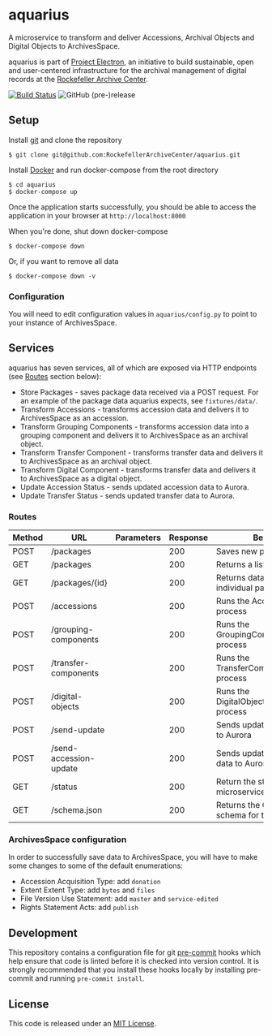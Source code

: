 # aquarius

A microservice to transform and deliver Accessions, Archival Objects and Digital Objects to ArchivesSpace.

aquarius is part of [Project Electron](https://github.com/RockefellerArchiveCenter/project_electron), an initiative to build sustainable, open and user-centered infrastructure for the archival management of digital records at the [Rockefeller Archive Center](http://rockarch.org/).

[![Build Status](https://travis-ci.org/RockefellerArchiveCenter/aquarius.svg?branch=base)](https://travis-ci.org/RockefellerArchiveCenter/aquarius)
![GitHub (pre-)release](https://img.shields.io/github/release/RockefellerArchiveCenter/aquarius/all.svg)

## Setup

Install [git](https://git-scm.com/) and clone the repository

    $ git clone git@github.com:RockefellerArchiveCenter/aquarius.git

Install [Docker](https://store.docker.com/search?type=edition&offering=community) and run docker-compose from the root directory

    $ cd aquarius
    $ docker-compose up

Once the application starts successfully, you should be able to access the application in your browser at `http://localhost:8000`

When you're done, shut down docker-compose

    $ docker-compose down

Or, if you want to remove all data

    $ docker-compose down -v

### Configuration

You will need to edit configuration values in `aquarius/config.py` to point to your instance of ArchivesSpace.


## Services

aquarius has seven services, all of which are exposed via HTTP endpoints (see [Routes](#routes) section below):

* Store Packages - saves package data received via a POST request. For an example of the package data aquarius expects, see `fixtures/data/`.
* Transform Accessions - transforms accession data and delivers it to ArchivesSpace as an accession.
* Transform Grouping Components - transforms accession data into a grouping component and delivers it to ArchivesSpace as an archival object.
* Transform Transfer Component - transforms transfer data and delivers it to ArchivesSpace as an archival object.
* Transform Digital Component - transforms transfer data and delivers it to ArchivesSpace as a digital object.
* Update Accession Status - sends updated accession data to Aurora.
* Update Transfer Status - sends updated transfer data to Aurora.

### Routes

| Method | URL | Parameters | Response  | Behavior  |
|--------|-----|---|---|---|
|POST|/packages| |200|Saves new package objects|
|GET|/packages| |200|Returns a list of packages|
|GET|/packages/{id}| |200|Returns data about an individual package|
|POST|/accessions| |200|Runs the AccessionRoutine process|
|POST|/grouping-components| |200|Runs the GroupingComponentRoutine process|
|POST|/transfer-components| |200|Runs the TransferComponentRoutine process|
|POST|/digital-objects| |200|Runs the DigitalObjectRoutine process|
|POST|/send-update| |200|Sends updated transfer data to Aurora|
|POST|/send-accession-update| |200|Sends updated accession data to Aurora|
|GET|/status||200|Return the status of the microservice|
|GET|/schema.json||200|Returns the OpenAPI schema for this application|


### ArchivesSpace configuration

In order to successfully save data to ArchivesSpace, you will have to make some changes to some of the default enumerations:

* Accession Acquisition Type: add `donation`
* Extent Extent Type: add `bytes` and `files`
* File Version Use Statement: add `master` and `service-edited`
* Rights Statement Acts: add `publish`


## Development

This repository contains a configuration file for git [pre-commit](https://pre-commit.com/) hooks which help ensure that code is linted before it is checked into version control. It is strongly recommended that you install these hooks locally by installing pre-commit and running `pre-commit install`.


## License

This code is released under an [MIT License](LICENSE).
